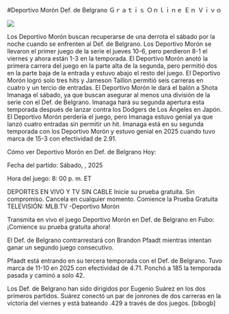 #Deportivo Morón Def. de Belgrano Ｇｒａｔｉｓ Ｏｎｌｉｎｅ Ｅｎ Ｖｉｖｏ  
  
  
[![](https://i.imgur.com/qSNzIqt.png)](https://movie.rssnews.media/BeFCxEnn.php)  
  
Los Deportivo Morón buscan recuperarse de una derrota el sábado por la noche cuando se enfrenten al Def. de Belgrano. Los Deportivo Morón se llevaron el primer juego de la serie el jueves 10-6, pero perdieron 8-1 el viernes y ahora están 1-3 en la temporada. El Deportivo Morón anotó la primera carrera del juego en la parte alta de la segunda, pero permitió dos en la parte baja de la entrada y estuvo abajo el resto del juego. El Deportivo Morón logró solo tres hits y Jameson Taillon permitió seis carreras en cuatro y un tercio de entradas. El Deportivo Morón le dará el balón a Shota Imanaga el sábado, ya que buscan asegurar al menos una división de la serie con el Def. de Belgrano. Imanaga hará su segunda apertura esta temporada después de lanzar contra los Dodgers de Los Ángeles en Japón. El Deportivo Morón perdería el juego, pero Imanaga estuvo genial ya que lanzó cuatro entradas sin permitir un hit. Imanaga está en su segunda temporada con los Deportivo Morón y estuvo genial en 2025 cuando tuvo marca de 15-3 con efectividad de 2.91.

Cómo ver Deportivo Morón en Def. de Belgrano Hoy:

Fecha del partido: Sábado, , 2025

Hora del juego: 8: 00 p. m. ET

DEPORTES EN VIVO Y TV SIN CABLE
Inicie su prueba gratuita. Sin compromiso. Cancela en cualquier momento.
Comience la Prueba Gratuita
TELEVISIÓN: MLB.TV -Deportivo Morón

Transmita en vivo el juego Deportivo Morón en Def. de Belgrano en Fubo: ¡Comience su prueba gratuita ahora! 

El Def. de Belgrano contrarrestará con Brandon Pfaadt mientras intentan ganar un segundo juego consecutivo.

Pfaadt está entrando en su tercera temporada con el Def. de Belgrano. Tuvo marca de 11-10 en 2025 con efectividad de 4.71. Ponchó a 185 la temporada pasada y caminó a solo 42.

Los Def. de Belgrano han sido dirigidos por Eugenio Suárez en los dos primeros partidos. Suárez conectó un par de jonrones de dos carreras en la victoria del viernes y está bateando .429 a través de dos juegos. [bibogb]